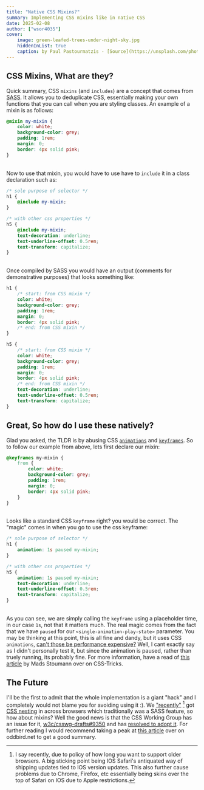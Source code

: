 ```yaml
---
title: "Native CSS Mixins?"
summary: Implementing CSS mixins like in native CSS
date: 2025-02-08
author: ["wsor4035"]
cover:
    image: green-leafed-trees-under-night-sky.jpg
    hiddenInList: true
    caption: by Paul Pastourmatzis - [Source](https://unsplash.com/photos/green-leafed-trees-under-night-sky-5jSRM-M1z2Y)
---
```


## CSS Mixins, What are they?

Quick summary, CSS `mixins` (and `includes`) are a concept that comes from [SASS](https://sass-lang.com/). It allows you to deduplicate CSS, 
essentially making your own functions that you can call when you are styling classes. An example of a mixin is as follows:

```scss
@mixin my-mixin {
    color: white;
    background-color: grey;
    padding: 1rem;
    margin: 0;
    border: 4px solid pink;
}
```
\
Now to use that mixin, you would have to use have to `include` it in a class declaration such as:

```scss
/* sole purpose of selector */
h1 {
    @include my-mixin;
}

/* with other css properties */
h5 {
    @include my-mixin;
    text-decoration: underline;
    text-underline-offset: 0.5rem;
    text-transform: capitalize;
}
```
\
Once compiled by SASS you would have an output (comments for demonstrative purposes) that looks something like:

```css
h1 {
    /* start: from CSS mixin */
    color: white;
    background-color: grey;
    padding: 1rem;
    margin: 0;
    border: 4px solid pink;
    /* end: from CSS mixin */
}

h5 {
    /* start: from CSS mixin */
    color: white;
    background-color: grey;
    padding: 1rem;
    margin: 0;
    border: 4px solid pink;
    /* end: from CSS mixin */
    text-decoration: underline;
    text-underline-offset: 0.5rem;
    text-transform: capitalize;
}
```

## Great, So how do I use these natively?

Glad you asked, the TLDR is by abusing CSS [`animations`](https://developer.mozilla.org/en-US/docs/Web/CSS/animation) and [`keyframes`](https://developer.mozilla.org/en-US/docs/Web/CSS/@keyframes). So to follow our example from above, lets first 
declare our mixin:

```css
@keyframes my-mixin {
    from {
        color: white;
        background-color: grey;
        padding: 1rem;
        margin: 0;
        border: 4px solid pink;
    }
}
```
\
Looks like a standard CSS `keyframe` right? you would be correct. The "magic" comes in when you go to use the css keyframe:

```css
/* sole purpose of selector */
h1 {
    animation: 1s paused my-mixin;
}

/* with other css properties */
h5 {
    animation: 1s paused my-mixin;
    text-decoration: underline;
    text-underline-offset: 0.5rem;
    text-transform: capitalize;
}
```
\
As you can see, we are simply calling the `keyframe` using a placeholder time, in our case `1s`, not that it matters much. The real magic 
comes from the fact that we have `paused` for our `<single-animation-play-state>` parameter. You may be thinking at this point, this is all 
fine and dandy, but it uses CSS `animations`, [can't those be performance expensive?](https://developer.mozilla.org/en-US/docs/Web/Performance/Animation_performance_and_frame_rate)
Well, I cant exactly say as I didn't personally test it, but since the animation is paused, rather than truely running, its probably fine. 
For more information, have a read of [this article](https://css-tricks.com/how-to-play-and-pause-css-animations-with-css-custom-properties/) 
by Mads Stoumann over on CSS-Tricks.

## The Future
I'll be the first to admit that the whole implementation is a giant "hack" and I completely would not blame you for avoiding 
using it :). We ["recently"](https://caniuse.com/css-nesting) [^1] got [CSS nesting](https://developer.mozilla.org/en-US/docs/Web/CSS/CSS_nesting/Using_CSS_nesting) 
in across browsers which traditionally was a SASS feature, so how about mixins? Well the good news is that the CSS Working Group has an issue for it, 
[w3c/csswg-drafts#9350](https://github.com/w3c/csswg-drafts/issues/9350) and has [resolved to adopt it](https://github.com/w3c/csswg-drafts/issues/9350#issuecomment-1939628591).
For further reading I would recommend taking a peak at [this article](https://css.oddbird.net/sasslike/mixins-functions/) over on oddbird.net to get a good summary.

[^1]: I say recently, due to policy of how long you want to support older browsers. A big sticking point being IOS Safari's antiquated way of shipping updates 
    tied to IOS version updates. This also further cause problems due to Chrome, Firefox, etc essentially being skins over the top of Safari on IOS due to Apple
    restrictions.